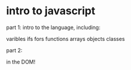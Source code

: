 # intro to javascript

part 1:
intro to the language, including:

varibles
ifs
fors
functions
arrays
objects
classes

part 2:

in the DOM!
